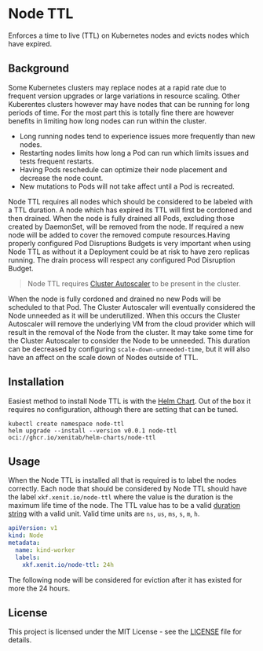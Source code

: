 # Node TTL

Enforces a time to live (TTL) on Kubernetes nodes and evicts nodes which have expired.

## Background

Some Kubernetes clusters may replace nodes at a rapid rate due to frequent version upgrades or large variations in resource scaling. Other Kuberentes clusters however may have nodes that can be running for long periods of time. For the most part this is totally fine there are however benefits in limiting how long nodes can run within the cluster.

* Long running nodes tend to experience issues more frequently than new nodes.
* Restarting nodes limits how long a Pod can run which limits issues and tests frequent restarts.
* Having Pods reschedule can optimize their node placement and decrease the node count.
* New mutations to Pods will not take affect until a Pod is recreated.

Node TTL requires all nodes which should be considered to be labeled with a TTL duration. A node which has expired its TTL will first be cordoned and then drained. When the node is fully drained all Pods, excluding those created by DaemonSet, will be removed from the node. If required a new node will be added to cover the removed compute resources.Having properly configured Pod Disruptions Budgets is very important when using Node TTL as without it a Deployment could be at risk to have zero replicas running. The drain process will respect any configured Pod Disruption Budget.

> Node TTL requires [Cluster Autoscaler](https://github.com/kubernetes/autoscaler/tree/master/cluster-autoscaler) to be present in the cluster.

When the node is fully cordoned and drained no new Pods will be scheduled to that Pod. The Cluster Autoscaler will eventually considered the Node unneeded as it will be underutilized. When this occurs the Cluster Autoscaler will remove the underlying VM from the cloud provider which will result in the removal of the Node from the cluster. It may take some time for the Cluster Autoscaler to consider the Node to be unneeded. This duration can be decreased by configuring `scale-down-unneeded-time`, but it will also have an affect on the scale down of Nodes outside of TTL.

## Installation

Easiest method to install Node TTL is with the [Helm Chart](./charts/node-ttl). Out of the box it requires no configuration, although there are setting that can be tuned.

```shell
kubectl create namespace node-ttl
helm upgrade --install --version v0.0.1 node-ttl oci://ghcr.io/xenitab/helm-charts/node-ttl
```

## Usage

When the Node TTL is installed all that is required is to label the nodes correctly. Each node that should be considered by Node TTL should have the label `xkf.xenit.io/node-ttl` where the value is the duration is the maximum life time of the node. The TTL value has to be a valid [duration string](https://pkg.go.dev/time#ParseDuration) with a valid unit. Valid time units are `ns`, `us`, `ms`, `s`, `m`, `h`. 

```yaml
apiVersion: v1
kind: Node
metadata:
  name: kind-worker
  labels:
    xkf.xenit.io/node-ttl: 24h
```

The following node will be considered for eviction after it has existed for more the 24 hours.

## License

This project is licensed under the MIT License - see the [LICENSE](LICENSE) file for details.
